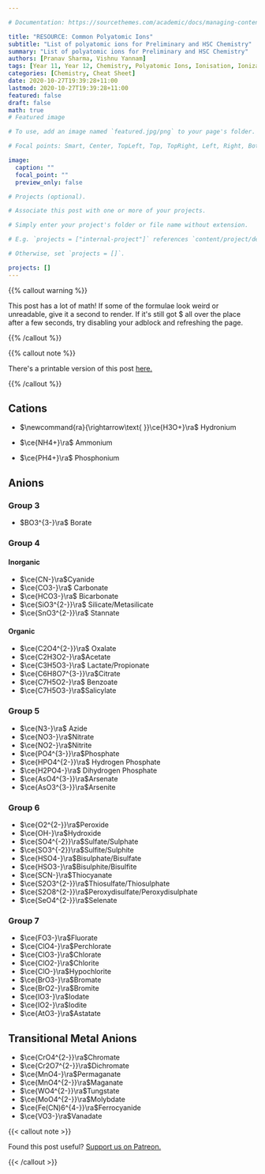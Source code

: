 ```yaml
---

# Documentation: https://sourcethemes.com/academic/docs/managing-content/

title: "RESOURCE: Common Polyatomic Ions"
subtitle: "List of polyatomic ions for Preliminary and HSC Chemistry"
summary: "List of polyatomic ions for Preliminary and HSC Chemistry"
authors: [Pranav Sharma, Vishnu Yannam]
tags: [Year 11, Year 12, Chemistry, Polyatomic Ions, Ionisation, Ionization, Anion, Cation, Polyatomic, Ion, Ions, Bonding, Chemical Bonding, Cheat Sheet]
categories: [Chemistry, Cheat Sheet]
date: 2020-10-27T19:39:28+11:00
lastmod: 2020-10-27T19:39:28+11:00
featured: false
draft: false
math: true
# Featured image

# To use, add an image named `featured.jpg/png` to your page's folder.

# Focal points: Smart, Center, TopLeft, Top, TopRight, Left, Right, BottomLeft, Bottom, BottomRight.

image:
  caption: ""
  focal_point: ""
  preview_only: false

# Projects (optional).

# Associate this post with one or more of your projects.

# Simply enter your project's folder or file name without extension.

# E.g. `projects = ["internal-project"]` references `content/project/deep-learning/index.md`.

# Otherwise, set `projects = []`.

projects: []
---
```


{{% callout warning %}}

This post has a lot of math! If some of the formulae look weird or unreadable, give it a second to render. If it's still got \$ all over the place after a few seconds, try disabling your adblock and refreshing the page.

{{% /callout %}}

{{% callout note %}}

There's a printable version of this post [here.](/jsdelivr-proxy/gh/psharma04/academic-kickstart@latest/content/courses/chemistry-prelim/Common%20Polyatomic%20Ions.pdf)

{{% /callout %}}

## Cations

- $\newcommand{ra}{\rightarrow\text{ }}\ce{H3O+}\ra$ Hydronium

- $\ce{NH4+}\ra$ Ammonium

- $\ce{PH4+}\ra$ Phosphonium

## Anions

### Group 3

- $BO3^{3-}\ra$ Borate

### Group 4

#### Inorganic

- $\ce{CN-}\ra$Cyanide
- $\ce{CO3-}\ra$ Carbonate
- $\ce{HCO3-}\ra$ Bicarbonate
- $\ce{SiO3^{2-}}\ra$ Silicate/Metasilicate
- $\ce{SnO3^{2-}}\ra$ Stannate

#### Organic

- $\ce{C2O4^{2-}}\ra$ Oxalate
- $\ce{C2H3O2-}\ra$Acetate
- $\ce{C3H5O3-}\ra$ Lactate/Propionate
- $\ce{C6H8O7^{3-}}\ra$Citrate
- $\ce{C7H5O2-}\ra$ Benzoate
- $\ce{C7H5O3-}\ra$Salicylate

### Group 5

- $\ce{N3-}\ra$ Azide
- $\ce{NO3-}\ra$Nitrate
- $\ce{NO2-}\ra$Nitrite
- $\ce{PO4^{3-}}\ra$Phosphate
- $\ce{HPO4^{2-}}\ra$ Hydrogen Phosphate
- $\ce{H2PO4-}\ra$ Dihydrogen Phosphate
- $\ce{AsO4^{3-}}\ra$Arsenate
- $\ce{AsO3^{3-}}\ra$Arsenite

### Group 6

- $\ce{O2^{2-}}\ra$Peroxide
- $\ce{OH-}\ra$Hydroxide
- $\ce{SO4^{-2}}\ra$Sulfate/Sulphate
- $\ce{SO3^{-2}}\ra$Sulfite/Sulphite
- $\ce{HSO4-}\ra$Bisulphate/Bisulfate
- $\ce{HSO3-}\ra$Bisulphite/Bisulfite
- $\ce{SCN-}\ra$Thiocyanate
- $\ce{S2O3^{2-}}\ra$Thiosulfate/Thiosulphate
- $\ce{S2O8^{2-}}\ra$Peroxydisulfate/Peroxydisulphate
- $\ce{SeO4^{2-}}\ra$Selenate

### Group 7

- $\ce{FO3-}\ra$Fluorate
- $\ce{ClO4-}\ra$Perchlorate
- $\ce{ClO3-}\ra$Chlorate
- $\ce{ClO2-}\ra$Chlorite
- $\ce{ClO-}\ra$Hypochlorite
- $\ce{BrO3-}\ra$Bromate
- $\ce{BrO2-}\ra$Bromite
- $\ce{IO3-}\ra$Iodate
- $\ce{IO2-}\ra$Iodite
- $\ce{AtO3-}\ra$Astatate

## Transitional Metal Anions

- $\ce{CrO4^{2-}}\ra$Chromate
- $\ce{Cr2O7^{2-}}\ra$Dichromate
- $\ce{MnO4-}\ra$Permaganate
- $\ce{MnO4^{2-}}\ra$Maganate
- $\ce{WO4^{2-}}\ra$Tungstate
- $\ce{MoO4^{2-}}\ra$Molybdate
- $\ce{Fe(CN)6^{4-}}\ra$Ferrocyanide
- $\ce{VO3-}\ra$Vanadate

{{< callout note >}}

Found this post useful? [Support us on Patreon.](https://patreon.com/schoolnotes)

{{< /callout >}}